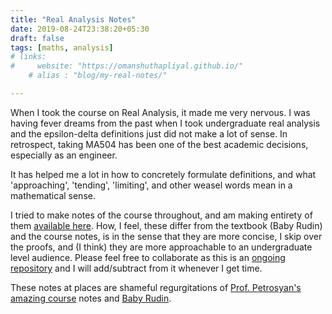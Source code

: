 ```yaml
---
title: "Real Analysis Notes"
date: 2019-08-24T23:38:20+05:30
draft: false
tags: [maths, analysis]
# links:
#     website: "https://omanshuthapliyal.github.io/"
    # alias : "blog/my-real-notes/"

---
```


When I took the course on Real Analysis, it made me very nervous. I was having fever dreams from the past when I took undergraduate real analysis and the epsilon-delta definitions just did not make a lot of sense. In retrospect, taking MA504 has been one of the best academic decisions, especially as an engineer. 

It has helped me a lot in how to concretely formulate definitions, and what 'approaching', 'tending', 'limiting', and other weasel words mean in a mathematical sense.

I tried to make notes of the course throughout, and am making entirety of them [available here](/Real_Analysis_Notes.pdf). 
How, I feel, these differ from the textbook (Baby Rudin) and the course notes, is in the sense that they are more concise, I skip over the proofs, and (I think) they are more approachable to an undergraduate level audience.
Please feel free to collaborate as this is an [ongoing repository](https://github.com/omanshuthapliyal/Real-Analysis-Notes) and I will add/subtract from it whenever I get time.

These notes at places are shameful regurgitations of [Prof. Petrosyan's amazing course](https://www.math.purdue.edu/~arshak/S19/MA504/) notes and [Baby Rudin](https://www.amazon.com/Principles-Mathematical-Analysis-Rudin/dp/1259064786/ref=sr_1_1?keywords=real+analysis+rudin&qid=1566672781&s=gateway&sr=8-1).

